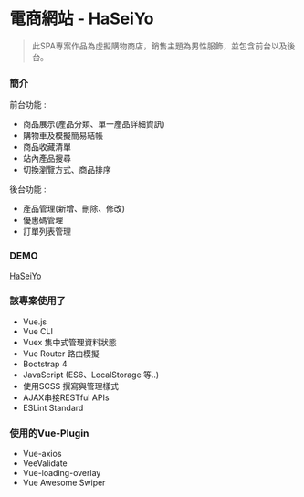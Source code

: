 # 電商網站 - HaSeiYo
> 此SPA專案作品為虛擬購物商店，銷售主題為男性服飾，並包含前台以及後台。

### 簡介

前台功能 : 

* 商品展示(產品分類、單一產品詳細資訊)
* 購物車及模擬簡易結帳
* 商品收藏清單
* 站內產品搜尋
* 切換瀏覽方式、商品排序

後台功能 : 

* 產品管理(新增、刪除、修改)
* 優惠碼管理
* 訂單列表管理

### DEMO 

[HaSeiYo](https://lionms200789.github.io/haseiyo-Vuex/#/)

### 該專案使用了

* Vue.js 
* Vue CLI 
* Vuex 集中式管理資料狀態
* Vue Router 路由模擬
* Bootstrap 4 
* JavaScript (ES6、LocalStorage 等..)
* 使用SCSS 撰寫與管理樣式
* AJAX串接RESTful APIs
* ESLint Standard 

### 使用的Vue-Plugin

* Vue-axios 
* VeeValidate
* Vue-loading-overlay
* Vue Awesome Swiper 